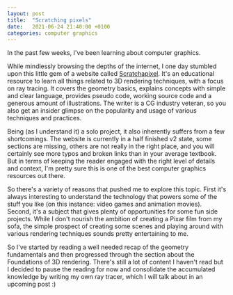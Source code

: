 ```yaml
---
layout: post
title:  "Scratching pixels"
date:   2021-06-24 21:40:00 +0100
categories: computer graphics
---
```


In the past few weeks, I've been learning about computer graphics. 

While mindlessly browsing the depths of the internet, I one day stumbled upon this little gem of a website called [Scratchapixel](https://www.scratchapixel.com/index.php?redirect). It's an educational resource to learn all things related to 3D rendering techniques, with a focus on ray tracing. It covers the geometry basics, explains concepts with simple and clear language, provides pseudo code, working source code and a generous amount of illustrations. The writer is a CG industry veteran, so you also get an insider glimpse on the popularity and usage of various techniques and practices.

Being (as I understand it) a solo project, it also inherently suffers from a few shortcomings. The website is currently in a half finished v2 state, some sections are missing, others are not really in the right place, and you will certainly see more typos and broken links than in your average textbook. But in terms of keeping the reader engaged with the right level of details and context, I'm pretty sure this is one of the best computer graphics resources out there.

So there's a variety of reasons that pushed me to explore this topic. First it's always interesting to understand the technology that powers some of the stuff you like (on this instance: video games and animation movies). Second, it's a subject that gives plenty of opportunities for some fun side projects. While I don't nourish the ambition of creating a Pixar film from my sofa, the simple prospect of creating some scenes and playing around with various rendering techniques sounds pretty entertaining to me.

So I've started by reading a well needed recap of the geometry fundamentals and then progressed through the section about the Foundations of 3D rendering. There's still a lot of content I haven't read but I decided to pause the reading for now and consolidate the accumulated knowledge by writing my own ray tracer, which I will talk about in an upcoming post :)
